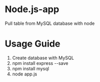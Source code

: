 # Node.js-app
Pull table from MySQL database with node

# Usage Guide

1) Create database with MySQL
2) npm install express --save
3) npm install mysql
4) node app.js
